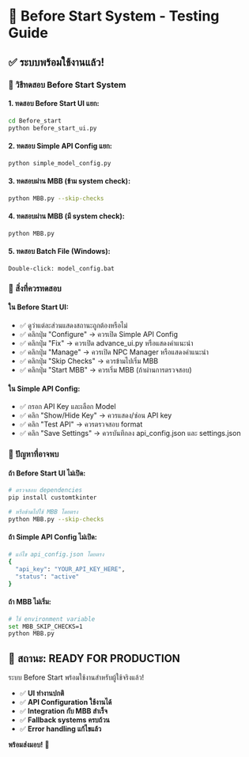 # 🧪 Before Start System - Testing Guide

## ✅ ระบบพร้อมใช้งานแล้ว!

### 🚀 วิธีทดสอบ Before Start System

#### 1. ทดสอบ Before Start UI แยก:
```bash
cd Before_start
python before_start_ui.py
```

#### 2. ทดสอบ Simple API Config แยก:
```bash
python simple_model_config.py
```

#### 3. ทดสอบผ่าน MBB (ข้าม system check):
```bash
python MBB.py --skip-checks
```

#### 4. ทดสอบผ่าน MBB (มี system check):
```bash
python MBB.py
```

#### 5. ทดสอบ Batch File (Windows):
```
Double-click: model_config.bat
```

### 🎯 สิ่งที่ควรทดสอบ

#### ใน Before Start UI:
- ✅ ดูว่าแต่ละส่วนแสดงสถานะถูกต้องหรือไม่
- ✅ คลิกปุ่ม "Configure" → ควรเปิด Simple API Config
- ✅ คลิกปุ่ม "Fix" → ควรเปิด advance_ui.py หรือแสดงคำแนะนำ
- ✅ คลิกปุ่ม "Manage" → ควรเปิด NPC Manager หรือแสดงคำแนะนำ
- ✅ คลิกปุ่ม "Skip Checks" → ควรข้ามไปเริ่ม MBB
- ✅ คลิกปุ่ม "Start MBB" → ควรเริ่ม MBB (ถ้าผ่านการตรวจสอบ)

#### ใน Simple API Config:
- ✅ กรอก API Key และเลือก Model
- ✅ คลิก "Show/Hide Key" → ควรแสดง/ซ่อน API key
- ✅ คลิก "Test API" → ควรตรวจสอบ format
- ✅ คลิก "Save Settings" → ควรบันทึกลง api_config.json และ settings.json

### 🐛 ปัญหาที่อาจพบ

#### ถ้า Before Start UI ไม่เปิด:
```bash
# ตรวจสอบ dependencies
pip install customtkinter

# หรือข้ามไปใช้ MBB โดยตรง
python MBB.py --skip-checks
```

#### ถ้า Simple API Config ไม่เปิด:
```bash
# แก้ไข api_config.json โดยตรง
{
  "api_key": "YOUR_API_KEY_HERE",
  "status": "active"
}
```

#### ถ้า MBB ไม่เริ่ม:
```bash
# ใช้ environment variable
set MBB_SKIP_CHECKS=1
python MBB.py
```

## 🎉 สถานะ: READY FOR PRODUCTION

ระบบ Before Start พร้อมใช้งานสำหรับผู้ใช้จริงแล้ว!

- ✅ **UI ทำงานปกติ**
- ✅ **API Configuration ใช้งานได้**  
- ✅ **Integration กับ MBB สำเร็จ**
- ✅ **Fallback systems ครบถ้วน**
- ✅ **Error handling แก้ไขแล้ว**

**พร้อมส่งมอบ!** 🚀
